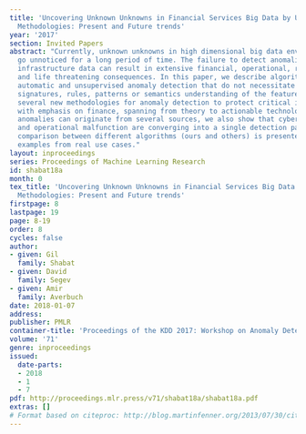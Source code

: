 ```yaml
---
title: 'Uncovering Unknown Unknowns in Financial Services Big Data by Unsupervised
  Methodologies: Present and Future trends'
year: '2017'
section: Invited Papers
abstract: "Currently, unknown unknowns in high dimensional big data environments can
  go unnoticed for a long period of time. The failure to detect anomalies in critical
  infrastructure data can result in extensive financial, operational, reputational
  and life threatening consequences. In this paper, we describe algorithms for an
  automatic and unsupervised anomaly detection that do not necessitate domain expertise,
  signatures, rules, patterns or semantics understanding of the features. We propose
  several new methodologies for anomaly detection to protect critical infrastructures,
  with emphasis on finance, spanning from theory to actionable technology. Although
  anomalies can originate from several sources, we also show that cyber threat, financial
  and operational malfunction are converging into a single detection paradigm. Performance
  comparison between different algorithms (ours and others) is presented as well as
  examples from real use cases."
layout: inproceedings
series: Proceedings of Machine Learning Research
id: shabat18a
month: 0
tex_title: 'Uncovering Unknown Unknowns in Financial Services Big Data by Unsupervised
  Methodologies: Present and Future trends'
firstpage: 8
lastpage: 19
page: 8-19
order: 8
cycles: false
author:
- given: Gil
  family: Shabat
- given: David
  family: Segev
- given: Amir
  family: Averbuch
date: 2018-01-07
address: 
publisher: PMLR
container-title: 'Proceedings of the KDD 2017: Workshop on Anomaly Detection in Finance'
volume: '71'
genre: inproceedings
issued:
  date-parts:
  - 2018
  - 1
  - 7
pdf: http://proceedings.mlr.press/v71/shabat18a/shabat18a.pdf
extras: []
# Format based on citeproc: http://blog.martinfenner.org/2013/07/30/citeproc-yaml-for-bibliographies/
---
```

